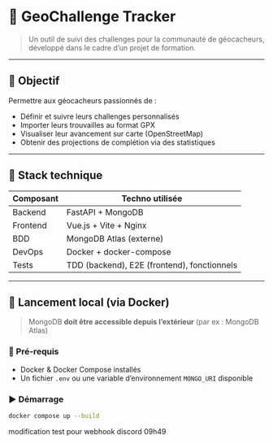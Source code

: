 # 🧭 GeoChallenge Tracker

> Un outil de suivi des challenges pour la communauté de géocacheurs, développé dans le cadre d’un projet de formation.

---

## 🚀 Objectif

Permettre aux géocacheurs passionnés de :
- Définir et suivre leurs challenges personnalisés
- Importer leurs trouvailles au format GPX
- Visualiser leur avancement sur carte (OpenStreetMap)
- Obtenir des projections de complétion via des statistiques

---

## 🧱 Stack technique

| Composant  | Techno utilisée         |
|------------|-------------------------|
| Backend    | FastAPI + MongoDB       |
| Frontend   | Vue.js + Vite + Nginx   |
| BDD        | MongoDB Atlas (externe) |
| DevOps     | Docker + docker-compose |
| Tests      | TDD (backend), E2E (frontend), fonctionnels |

---

## 🐳 Lancement local (via Docker)

> MongoDB **doit être accessible depuis l’extérieur** (par ex : MongoDB Atlas)

### 📁 Pré-requis
- Docker & Docker Compose installés
- Un fichier `.env` ou une variable d’environnement `MONGO_URI` disponible

### ▶️ Démarrage

```bash
docker compose up --build
```

modification test pour webhook discord 09h49